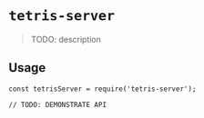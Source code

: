 # `tetris-server`

> TODO: description

## Usage

```
const tetrisServer = require('tetris-server');

// TODO: DEMONSTRATE API
```
